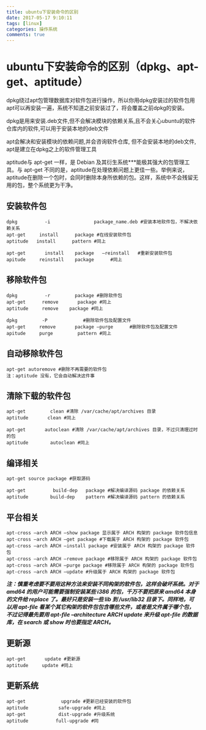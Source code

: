 ```yaml
---
title: ubuntu下安装命令的区别
date: 2017-05-17 9:10:11
tags: [linux]
categories: 操作系统
comments: true
---
```

# ubuntu下安装命令的区别（dpkg、apt-get、aptitude）

dpkg绕过apt包管理数据库对软件包进行操作，所以你用dpkg安装过的软件包用apt可以再安装一遍，系统不知道之前安装过了，将会覆盖之前dpkg的安装。

dpkg是用来安装.deb文件,但不会解决模块的依赖关系,且不会关心ubuntu的软件仓库内的软件,可以用于安装本地的deb文件

apt会解决和安装模块的依赖问题,并会咨询软件仓库, 但不会安装本地的deb文件, apt是建立在dpkg之上的软件管理工具

aptitude与 apt-get 一样，是 Debian 及其衍生系统***能极其强大的包管理工具。与 apt-get 不同的是，aptitude在处理依赖问题上更佳一些。举例来说，aptitude在删除一个包时，会同时删除本身所依赖的包。这样，系统中不会残留无用的包，整个系统更为干净。

## 安装软件包
```
dpkg          -i                package_name.deb #安装本地软件包，不解决依赖关系
apt-get     install      package #在线安装软件包
aptitude   install      pattern #同上

apt-get       install    package   –reinstall   #重新安装软件包
apitude     reinstall    package      #同上

```
## 移除软件包
```
dpkg          -r         package #删除软件包
apt-get      remove       package #同上
aptitude     remove    package #同上

dpkg         -P             #删除软件包及配置文件
apt-get     remove       package –purge      #删除软件包及配置文件
apitude     purge         pattern #同上
```
## 自动移除软件包
```
apt-get autoremove #删除不再需要的软件包
注：aptitude 没有，它会自动解决这件事

```
## 清除下载的软件包
```
apt-get         clean #清除 /var/cache/apt/archives 目录
aptitude       clean #同上

apt-get       autoclean #清除 /var/cache/apt/archives 目录，不过只清理过时的包
aptitude        autoclean #同上

```
## 编译相关
```
apt-get source package #获取源码

apt-get          build-dep   package #解决编译源码 package 的依赖关系
aptitude        build-dep    pattern #解决编译源码 pattern 的依赖关系

```
## 平台相关
```
apt-cross –arch ARCH –show package 显示属于 ARCH 构架的 package 软件包信息
apt-cross –arch ARCH –get package #下载属于 ARCH 构架的 package 软件包
apt-cross –arch ARCH –install package #安装属于 ARCH 构架的 package 软件包
apt-cross –arch ARCH –remove package #移除属于 ARCH 构架的 package 软件包
apt-cross –arch ARCH –purge package #移除属于 ARCH 构架的 package 软件包
apt-cross –arch ARCH –update #升级属于 ARCH 构架的 package 软件包

```
***注：慎重考虑要不要用这种方法来安装不同构架的软件包，这样会破坏系统。对于 amd64 的用户可能需要强制安装某些 i386 的包，千万不要把原来 amd64 本身的文件给 replace 了。最好只是安装一些 lib 到 /usr/lib32 目录下。同样地，可以用 apt-file 看某个其它构架的软件包包含哪些文件，或者是文件属于哪个包，不过记得最先要用 apt-file –architecture ARCH update 来升级 apt-file 的数据库，在 search 或 show 时也要指定 ARCH。***

## 更新源
```
apt-get       update #更新源
aptitude     update #同上

```
## 更新系统
```
apt-get             upgrade #更新已经安装的软件包
aptitude           safe-upgrade #同上
apt-get            dist-upgrade #升级系统
aptitude          full-upgrade #同
```

